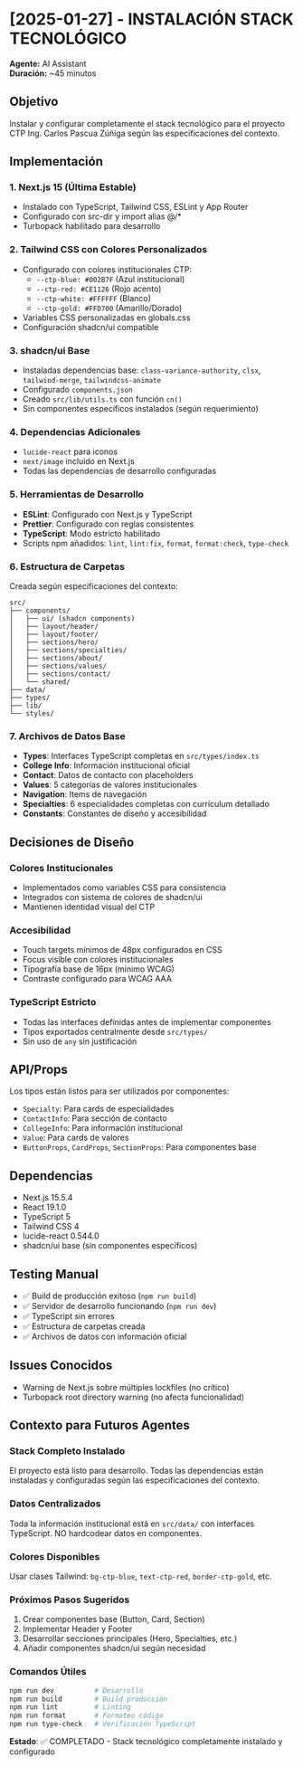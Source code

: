 # [2025-01-27] - INSTALACIÓN STACK TECNOLÓGICO
**Agente:** AI Assistant  
**Duración:** ~45 minutos

## Objetivo
Instalar y configurar completamente el stack tecnológico para el proyecto CTP Ing. Carlos Pascua Zúñiga según las especificaciones del contexto.

## Implementación

### 1. Next.js 15 (Última Estable)
- Instalado con TypeScript, Tailwind CSS, ESLint y App Router
- Configurado con src-dir y import alias @/*
- Turbopack habilitado para desarrollo

### 2. Tailwind CSS con Colores Personalizados
- Configurado con colores institucionales CTP:
  - `--ctp-blue: #002B7F` (Azul institucional)
  - `--ctp-red: #CE1126` (Rojo acento)
  - `--ctp-white: #FFFFFF` (Blanco)
  - `--ctp-gold: #FFD700` (Amarillo/Dorado)
- Variables CSS personalizadas en globals.css
- Configuración shadcn/ui compatible

### 3. shadcn/ui Base
- Instaladas dependencias base: `class-variance-authority`, `clsx`, `tailwind-merge`, `tailwindcss-animate`
- Configurado `components.json`
- Creado `src/lib/utils.ts` con función `cn()`
- Sin componentes específicos instalados (según requerimiento)

### 4. Dependencias Adicionales
- `lucide-react` para iconos
- `next/image` incluido en Next.js
- Todas las dependencias de desarrollo configuradas

### 5. Herramientas de Desarrollo
- **ESLint**: Configurado con Next.js y TypeScript
- **Prettier**: Configurado con reglas consistentes
- **TypeScript**: Modo estricto habilitado
- Scripts npm añadidos: `lint`, `lint:fix`, `format`, `format:check`, `type-check`

### 6. Estructura de Carpetas
Creada según especificaciones del contexto:
```
src/
├── components/
│   ├── ui/ (shadcn components)
│   ├── layout/header/
│   ├── layout/footer/
│   ├── sections/hero/
│   ├── sections/specialties/
│   ├── sections/about/
│   ├── sections/values/
│   ├── sections/contact/
│   └── shared/
├── data/
├── types/
├── lib/
└── styles/
```

### 7. Archivos de Datos Base
- **Types**: Interfaces TypeScript completas en `src/types/index.ts`
- **College Info**: Información institucional oficial
- **Contact**: Datos de contacto con placeholders
- **Values**: 5 categorías de valores institucionales
- **Navigation**: Items de navegación
- **Specialties**: 6 especialidades completas con currículum detallado
- **Constants**: Constantes de diseño y accesibilidad

## Decisiones de Diseño

### Colores Institucionales
- Implementados como variables CSS para consistencia
- Integrados con sistema de colores de shadcn/ui
- Mantienen identidad visual del CTP

### Accesibilidad
- Touch targets mínimos de 48px configurados en CSS
- Focus visible con colores institucionales
- Tipografía base de 16px (mínimo WCAG)
- Contraste configurado para WCAG AAA

### TypeScript Estricto
- Todas las interfaces definidas antes de implementar componentes
- Tipos exportados centralmente desde `src/types/`
- Sin uso de `any` sin justificación

## API/Props
Los tipos están listos para ser utilizados por componentes:
- `Specialty`: Para cards de especialidades
- `ContactInfo`: Para sección de contacto
- `CollegeInfo`: Para información institucional
- `Value`: Para cards de valores
- `ButtonProps`, `CardProps`, `SectionProps`: Para componentes base

## Dependencias
- Next.js 15.5.4
- React 19.1.0
- TypeScript 5
- Tailwind CSS 4
- lucide-react 0.544.0
- shadcn/ui base (sin componentes específicos)

## Testing Manual
- ✅ Build de producción exitoso (`npm run build`)
- ✅ Servidor de desarrollo funcionando (`npm run dev`)
- ✅ TypeScript sin errores
- ✅ Estructura de carpetas creada
- ✅ Archivos de datos con información oficial

## Issues Conocidos
- Warning de Next.js sobre múltiples lockfiles (no crítico)
- Turbopack root directory warning (no afecta funcionalidad)

## Contexto para Futuros Agentes

### Stack Completo Instalado
El proyecto está listo para desarrollo. Todas las dependencias están instaladas y configuradas según las especificaciones del contexto.

### Datos Centralizados
Toda la información institucional está en `src/data/` con interfaces TypeScript. NO hardcodear datos en componentes.

### Colores Disponibles
Usar clases Tailwind: `bg-ctp-blue`, `text-ctp-red`, `border-ctp-gold`, etc.

### Próximos Pasos Sugeridos
1. Crear componentes base (Button, Card, Section)
2. Implementar Header y Footer
3. Desarrollar secciones principales (Hero, Specialties, etc.)
4. Añadir componentes shadcn/ui según necesidad

### Comandos Útiles
```bash
npm run dev          # Desarrollo
npm run build        # Build producción
npm run lint         # Linting
npm run format       # Formateo código
npm run type-check   # Verificación TypeScript
```

**Estado**: ✅ COMPLETADO - Stack tecnológico completamente instalado y configurado
